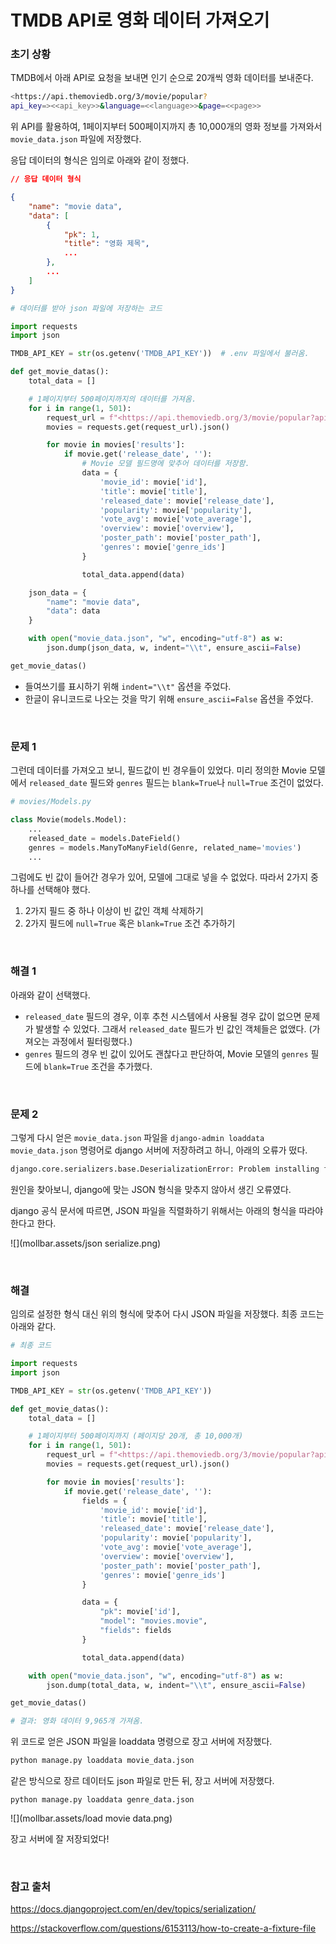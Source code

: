 # TMDB API로 영화 데이터 가져오기

### 초기 상황

TMDB에서 아래 API로 요청을 보내면 인기 순으로 20개씩 영화 데이터를 보내준다.

```bash
<https://api.themoviedb.org/3/movie/popular?
api_key=><<api_key>>&language=<<language>>&page=<<page>>
```

위 API를 활용하여, 1페이지부터 500페이지까지 총 10,000개의 영화 정보를 가져와서 `movie_data.json` 파일에 저장했다. 

응답 데이터의 형식은 임의로 아래와 같이 정했다.

```json
// 응답 데이터 형식

{
    "name": "movie data",
    "data": [
        {
            "pk": 1,
            "title": "영화 제목",
            ...
        },
        ...
    ]
}
```

```python
# 데이터를 받아 json 파일에 저장하는 코드

import requests
import json

TMDB_API_KEY = str(os.getenv('TMDB_API_KEY'))  # .env 파일에서 불러옴.

def get_movie_datas():
    total_data = []

    # 1페이지부터 500페이지까지의 데이터를 가져옴.
    for i in range(1, 501):
        request_url = f"<https://api.themoviedb.org/3/movie/popular?api_key={TMDB_API_KEY}&language=ko-KR&page={i}>"
        movies = requests.get(request_url).json()

        for movie in movies['results']:
            if movie.get('release_date', ''):
                # Movie 모델 필드명에 맞추어 데이터를 저장함.
                data = {
                    'movie_id': movie['id'],
                    'title': movie['title'],
                    'released_date': movie['release_date'],
                    'popularity': movie['popularity'],
                    'vote_avg': movie['vote_average'],
                    'overview': movie['overview'],
                    'poster_path': movie['poster_path'],
                    'genres': movie['genre_ids']
                }

                total_data.append(data)

    json_data = {
        "name": "movie data",
        "data": data
    }

    with open("movie_data.json", "w", encoding="utf-8") as w:
        json.dump(json_data, w, indent="\\t", ensure_ascii=False)

get_movie_datas()
```

- 들여쓰기를 표시하기 위해 `indent="\\t"` 옵션을 주었다.
- 한글이 유니코드로 나오는 것을 막기 위해 `ensure_ascii=False` 옵션을 주었다.

<br>

### 문제 1

그런데 데이터를 가져오고 보니, 필드값이 빈 경우들이 있었다. 미리 정의한 Movie 모델에서 `released_date` 필드와 `genres` 필드는 `blank=True`나 `null=True` 조건이 없었다.

```python
# movies/Models.py

class Movie(models.Model):
    ...
    released_date = models.DateField()
    genres = models.ManyToManyField(Genre, related_name='movies')
    ...
```

그럼에도 빈 값이 들어간 경우가 있어, 모델에 그대로 넣을 수 없었다. 따라서 2가지 중 하나를 선택해야 했다.

1. 2가지 필드 중 하나 이상이 빈 값인 객체 삭제하기
2. 2가지 필드에 `null=True` 혹은 `blank=True` 조건 추가하기

<br>

### **해결 1**

아래와 같이 선택했다.

- `released_date` 필드의 경우, 이후 추천 시스템에서 사용될 경우 값이 없으면 문제가 발생할 수 있었다. 그래서 `released_date` 필드가 빈 값인 객체들은 없앴다. (가져오는 과정에서 필터링했다.)
- `genres` 필드의 경우 빈 값이 있어도 괜찮다고 판단하여, Movie 모델의 `genres` 필드에 `blank=True` 조건을 추가했다.

<br>

### **문제 2**

그렇게 다시 얻은 `movie_data.json` 파일을 `django-admin loaddata movie_data.json` 명령어로 django 서버에 저장하려고 하니, 아래의 오류가 떴다.

```bash
django.core.serializers.base.DeserializationError: Problem installing fixture...
```

원인을 찾아보니, django에 맞는 JSON 형식을 맞추지 않아서 생긴 오류였다. 

django 공식 문서에 따르면, JSON 파일을 직렬화하기 위해서는 아래의 형식을 따라야 한다고 한다.

![](mollbar.assets/json serialize.png)

<br>

### **해결**

임의로 설정한 형식 대신 위의 형식에 맞추어 다시 JSON 파일을 저장했다. 최종 코드는 아래와 같다.

```python
# 최종 코드

import requests
import json

TMDB_API_KEY = str(os.getenv('TMDB_API_KEY'))

def get_movie_datas():
    total_data = []

    # 1페이지부터 500페이지까지 (페이지당 20개, 총 10,000개)
    for i in range(1, 501):
        request_url = f"<https://api.themoviedb.org/3/movie/popular?api_key={TMDB_API_KEY}&language=ko-KR&page={i}>"
        movies = requests.get(request_url).json()

        for movie in movies['results']:
            if movie.get('release_date', ''):
                fields = {
                    'movie_id': movie['id'],
                    'title': movie['title'],
                    'released_date': movie['release_date'],
                    'popularity': movie['popularity'],
                    'vote_avg': movie['vote_average'],
                    'overview': movie['overview'],
                    'poster_path': movie['poster_path'],
                    'genres': movie['genre_ids']
                }

                data = {
                    "pk": movie['id'],
                    "model": "movies.movie",
                    "fields": fields
                }

                total_data.append(data)

    with open("movie_data.json", "w", encoding="utf-8") as w:
        json.dump(total_data, w, indent="\\t", ensure_ascii=False)

get_movie_datas()

# 결과: 영화 데이터 9,965개 가져옴.
```

위 코드로 얻은 JSON 파일을 loaddata 명령으로 장고 서버에 저장했다.

```bash
python manage.py loaddata movie_data.json
```

같은 방식으로 장르 데이터도 json 파일로 만든 뒤, 장고 서버에 저장했다.

```
python manage.py loaddata genre_data.json
```

![](mollbar.assets/load movie data.png)

장고 서버에 잘 저장되었다!

<br>


### 참고 출처

https://docs.djangoproject.com/en/dev/topics/serialization/

https://stackoverflow.com/questions/6153113/how-to-create-a-fixture-file